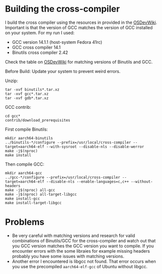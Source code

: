 # Building the cross-compiler
I build the cross compiler using the resources in provided in the [OSDevWiki](https://wiki.osdev.org/GCC_Cross-Compiler). Important is that the version of GCC matches the version of GCC installed on your system.
For my run I used:
- GCC version 14.1.1 (host-system Fedora 41rc)
- GCC cross compiler 14.1
- Binutils cross compiler 2.42

Check the table on [OSDevWiki](https://wiki.osdev.org/Cross-Compiler_Successful_Builds) for matching versions of Binutils and GCC.

Before Build:
Update your system to prevent weird errors.

Unzip:
```
tar -xvf binutils*.tar.xz
tar -xvf gcc*.tar.xz
tar -xvf gdb*.tar.xz
```

GCC contrib:
```
cd gcc*
contrib/download_prerequisites
```

First compile Binutils:
```
mkdir aarch64-binutils
../binutils-*/configure --prefix=/usr/local/cross-compiler --target=aarch64-elf --with-sysroot --disable-nls --disable-werror
make -j$(nproc)
make install
```

Then compile GCC:
```
mkdir aarch64-gcc
../gcc-*/configure --prefix=/usr/local/cross-compiler --target=aarch64-elf --disable-nls --enable-languages=c,c++ --without-headers
make -j$(nproc) all-gcc
make -j$(nproc) all-target-libgcc
make install-gcc
make install-target-libgcc
```

# Problems
- Be very careful with matching versions and research for valid combinations of Binutils/GCC for the cross-compiler and watch out that you GCC version matches the GCC version you want to compile. If you encounter errors with the some libraies for example missing headers probably you have some issues with matching versions.
- Another error I encountered is libgcc not found. That error occurs when you use the precompiled `aarch64-elf-gcc` of Ubuntu without libgcc.
